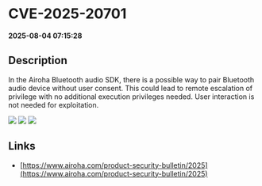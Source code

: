# CVE-2025-20701

**2025-08-04 07:15:28**

## Description
In the Airoha Bluetooth audio SDK, there is a possible way to pair Bluetooth audio device without user consent. This could lead to remote escalation of privilege with no additional execution privileges needed. User interaction is not needed for exploitation.

![](https://img.shields.io/static/v1?label=Score&message=8.8&color=red)
![](https://img.shields.io/static/v1?label=Severity&message=HIGH&color=red)
![](https://img.shields.io/static/v1?label=CWE&message=Auth&color=green)

## Links
- [https://www.airoha.com/product-security-bulletin/2025](https://www.airoha.com/product-security-bulletin/2025)
